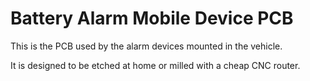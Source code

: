 # Battery Alarm Mobile Device PCB

This is the PCB used by the alarm devices mounted in the vehicle.

It is designed to be etched at home or milled with a cheap CNC router.
